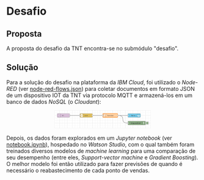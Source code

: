 # Desafio

## Proposta

A proposta do desafio da TNT encontra-se no submódulo "desafio".

## Solução

Para a solução do desafio na plataforma da *IBM Cloud*, foi utilizado o
*Node-RED* (ver [node-red-flows.json](solução/node-red-flows.json)) para coletar
documentos em formato JSON de um dispositivo IOT da TNT via protocolo MQTT e
armazená-los em um banco de dados *NoSQL* (o *Cloudant*):

<div align="center">
<img width="50%" src="./solução/node-red-screenshot.png" alt='Screenshot do fluxo do Node-RED'>
</div>

Depois, os dados foram explorados em um *Jupyter notebook* (ver
[notebook.ipynb](solução/notebook.ipynb)), hospedado no *Watson Studio*, com o
qual também foram treinados diversos modelos de *machine learning* para uma
comparação de seu desempenho (entre eles, *Support-vector machine* e
*Gradient Boosting*). O melhor modelo foi então utilizado para fazer previsões
de quando é necessário o reabastecimento de cada ponto de vendas.
